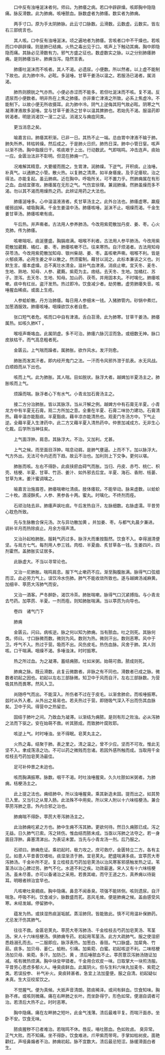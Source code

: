 <!-- { "loadSidebar": true } -->
　　口中反有浊唾涎沫者何。师曰。为肺痿之病。若口中辟辟燥。咳即胸中隐隐痛。脉反滑数。此为肺痈。咳唾脓血。脉数虚者为肺痿。数实者为肺痈。

　　两手寸口。原为手太阴肺脉。此云寸口脉数。云滑数。云数虚。云数实。皆左右三部统言也。

　　其人咳。口中反有浊唾涎沫。顷之遍地者为肺痿。言咳者口中不干燥也。若咳而口中辟辟燥。则是肺已结痈。火热之毒出见于口。咳声上下触动其痈。胸中即隐隐而痛。其脉必见滑数有力。邪气方盛之征也。数虚数实之脉。以之分别肺痿肺痈。是则肺痿当补。肺痈当泻。隐然言表。

　　肺痿吐涎沫而不咳者。其人不渴。必遗尿。小便数。所以然者。以上虚不能制下故也。此为肺中冷。必眩。多涎唾。甘草干姜汤以温之。若服汤已渴者。属消渴。

　　肺热则膀胱之气亦热。小便必赤涩而不能多。若但吐涎沫而不咳。复不渴。反遗尿而小便数者。明非热在上焦之肺痿。亦非重亡津液之所致。必系上焦虚冷。不能制下。以故小便无所收摄耳。此为肺中冷。阴气上逆侮其阳气故必眩。阴寒之气凝滞津液故多涎唾。宜与甘草干姜汤之甘辛以温其脾肺也。若始先不渴。服温药即转渴者。明是消渴饮一溲二之证。消渴又与痈疽同类。

　　更当消息之矣。

　　喻嘉言曰。肺痿其积渐。已非一日。其热不止一端。总由胃中津液不输于肺。肺失所养。转枯转燥。然后成之。于是肺火日炽。肺热日深。肺中小管日窒。咳声以渐不扬。胸中脂膜日干。咳痰艰于上出。行动数武。气即喘鸣。冲击连声。痰始一应。金匮治法非不彰明。但混在肺痈一门。

　　况难解其精意。大要缓而图之。生胃津。润肺燥。下逆气。开积痰。止浊唾。补真气。以通肺之小管。散火热。以复肺之清肃。如半身痿废。及手足痿软。治之得法。亦能复起。虽云肺病。近在胸中。呼吸所关。可不置力乎。然肺痈属在有形之血。血结宜骤攻。肺痿属在无形之气。气伤宜徐理。兼润肺燥。然肺虽燥而多不渴。勿以其不渴而用燥热之药。此辨证用药之大法也。

　　肺痿涎唾多。心中温温液液者。炙甘草汤主之。此外台法也。肺痿虚寒。羸瘦缓弱战掉。嘘吸胸满。千金生姜温中汤。肺痿咳唾。涎沫不止。咽燥而渴。千金生姜甘草汤。肺痿咳嗽有痰。

　　午后热。并声嘶者。古法用人参养肺汤。今改用紫菀散加丹皮、姜、枣。心火克肺。传为肺痿。

　　咳嗽喘呕。痰涎壅盛。胸膈痞满。咽喉不利者。古法用人参平肺汤。今改用紫菀散加葳蕤、橘红、姜、枣。肺痿咳嗽不已。往来寒热。自汗烦渴者。古法用知母茯苓汤。今改用紫菀散加知母、银州柴胡、姜、枣。盖咳嗽声嘶。咽喉不利。皆是火郁痰滞。必用生姜之辛以散之。然须蜜制。藉甘以润之。此标本兼该之义也。刘默生言。痿本虚燥。总不离壮水清金。滋补气血津液。消痰止嗽。宜天冬、麦冬、生地、熟地、知母、人参、葳蕤。紫菀为主。痞结。去天冬、生地。加橘红、苏子。泄泻。去天冬、生地、知母。加山药、茯苓。并用固本丸。不时噙化。肺痿咳嗽。痰中有红丝。盗汗发热。热过即冷。饮食减少者。劫劳散。虚劳肺痿失音。咳唾腥血稀痰。或面上生疮。

　　人参蛤蚧散。丹方治肺痿。每日用人参细末一钱。入猪肺管内。砂锅中煮烂。加葱酒服效。肺痿咳唾。咽燥欲饮水者自愈。

　　张口短气者危。咳而口中自有津液。舌白苔滑。此为肺寒。甘草干姜汤。肺痿属热。如咳久肺KT 。

　　喉哑声嘶咯血。此属阴虚。多不可治。肺痿六脉沉涩而急。或细数无神。脉口皮肤枯干。而气高息粗者死。

　　金匮云。上气喘而躁者。属肺胀。欲作风水。发汗则愈。

　　肺胀而发其汗者。即内经开鬼门之法。一汗而令风邪外泄于肌表。水无风战。白顺趋而从下出也。

　　咳而上气。此为肺胀。其人喘。目如脱状。脉浮大者。越婢加半夏汤主之。肺胀咳而上气。

　　烦躁而喘。脉浮者心下有水气。小青龙加石膏汤主之。

　　接二方分治肺胀。皆以其脉浮。当从汗解之例。越婢方中有石膏无半夏。小青龙方中有半夏无石膏。观二方所加之意。全重在半夏、石膏二味协力建功。石膏清热。藉辛温亦能豁痰。半夏豁痰。藉辛凉亦能清热也。观麦门冬汤方中。下气止逆。全藉半夏入生津药中。此二方又藉半夏入清热药中。仲景加减成方。无非生心化裁。后学所当神往矣。

　　上气面浮肿。肩息。其脉浮大。不治。又加利。尤甚。

　　上气之候。而至面目浮肿。喘息动肩。是肺气壅逼。上而不下。加以脉浮大。气方外出。无法可令内还而下趋。故云不治也。加利则上下交争。更何以堪。

　　肺胀而咳。左右不得卧。此痰挟瘀血碍气而胀。当归、丹皮、赤芍、桃仁、枳壳、桔梗、半夏、甘草、竹沥、姜汁、如外邪去后宜。半夏、海石、香附、栝蒌、甘草为末。姜汁蜜调噙之。

　　喻嘉言治施眉苍。肺痿喘嗽吐清痰。肢体痿软。不能举动。脉来虚数。以蛤蚧二十枚。酒浸酥炙。人参、黑参各十两。蜜丸。时噙化。不终剂而痊。

　　石顽治陆去非。肺痿声飒吐痰。午后发热自汗。左脉细数。右脉虚濡。平昔劳心耽色所致。

　　先与生脉散合保元汤。次与异功散加黄 。并加姜、枣。与都气丸晨夕兼进。调补半月而热除痰止。月余方得声清。

　　又治孙起柏肺胀。服耗气药过多。脉浮大而重按豁然。饮食不入。幸得溺清便坚。与局方七气。每剂用人参三钱。肉桂、半夏曲、炙甘草各一钱。生姜四片。四剂霍然。盖肺胀实证居多。

　　此脉虚大。不当以寻常论也。

　　又治一尼肺胀。喘鸣肩息。服下气止嗽药不应。渐至胸腹胀满。脉得气口弦细而涩。此必劳力气上。误饮冷水伤肺。肺气不能收敛所致也。遂与越婢汤减麻黄。加细辛、葶苈大泻肺气而安。

　　又治一酒客。严冬醉卧。渴饮冷茶。肺胀喘嗽。脉得气口沉紧搏指。与小青龙去芍药。加葶苈、半夏。一剂而痊。则知肺胀喘满。当以葶苈为向导也。

　　卷四　诸气门下

　　肺痈

　　金匮云。问曰。病咳逆。脉之何以知为肺痈。当有脓血。吐之则死。其脉何类。师曰。寸口脉微而数。微则为风。数则为热。微则汗出。数则恶寒。风中于卫。呼气不入。热过于营。吸而不出。风伤皮毛。热伤血脉。风舍于肺。其人则咳。口干喘满。咽燥不渴。多唾浊沫。时时振寒。

　　热之所过血。为之凝滞。蓄结痈脓。吐如米粥。始萌可救。脓成则死。

　　肺痈之脉。既云滑数。此复云微数者。非脉之有不同也。滑数者已成之脉。微数者初起之因也。初起以左右三部脉微。知卫中于风而自汗。左右三部脉数。为营吸其热而畏寒。然风入卫。

　　尚随呼气而出。不能深入。所伤者不过在于皮毛。以渐舍肺俞。而咳唾振寒。兹时从外入者。从外出之易易也。若夫热过于营。即随吸气深入不出而伤其血脉矣。卫中于风。得营中之热留恋。

　　固结于肺叶之间。乃致血为凝滞。以渐结为痈脓。是则有形之败浊。必从泻肺之法而下驱之。安在始萌不救。听其脓成。而致肺叶腐败耶。

　　咳逆上气。时时唾浊。坐不得眠。皂荚丸主之。

　　火热之毒。结聚于肺。表之里之。清之温之。曾不少应。坚而不可攻。惟此无坚不入。聿成荡涤之功。不可以药之微贱而忽诸。若因外感所触而成。当取用千金桂枝去芍药加皂荚汤最佳。

　　足可补仲景之未迨也。

　　咳而胸满振寒。脉数。咽干不渴。时吐浊唾腥臭。久久吐脓如米粥者。为肺痈。桔梗汤主之。

　　此上提之法也。痈结肺中。所以浊唾腥臭。乘其新造未固。提而出之。如其势已入里。又当引之从胃入肠。此法殊不中用矣。所以宋人附以十六味桔梗汤。兼合葶苈泻肺之意。外内合邪之治也。

　　肺痈喘不得卧。葶苈大枣泻肺汤主之。

　　此治肺痈吃紧之方也。肺中生痈不泻其肺。更欲何待。然日久痈脓已成。泻之无益。日久肺气已索。泻之转伤。惟血结而脓未成。当亟以泻肺之法夺之。若一身面目浮肿。鼻塞清涕出。为表证未罢。当先与小青龙汤一剂。后乃服之。

　　石顽曰。肺痈危证。乘初起时。极力攻之。庶可救疗。金匮特立二方。各有主见。如患人平昔善饮嗜啖。痰湿渐渍于肺。宜皂荚丸。肥盛喘满多痰。宜葶苈大枣泻肺汤。千金补所不足。复立桂枝去芍药加皂荚汤以治风寒客邪感触发热之证。苇茎汤以治心脾过劳。肺气不化。水道不利之疾。功效最速。宋人又有十六味桔梗汤。虽未尽善。亦可以备诸治之采用。若畏其峻。而守王道之方。真养痈以待毙耳。明眼者辨治宜早也。

　　凡咳嗽吐臭稠痰。胸中隐痛。鼻息不闻香臭。项强不能转侧。咳则遗尿。自汗喘急。呼吸不利。饮食减少。脉数盛而芤。恶风毛耸。便是肺痈之候。盖由感受风寒。未经发越。停留肺中。

　　蕴发为热。或挟湿热痰涎垢腻。蒸淫肺窍。皆能致此。慎不可用温补保肺药。尤忌发汗伤其肺气。

　　往往不救。金匮皂荚丸、葶苈大枣泻肺汤、千金桂枝去芍药加皂荚汤、苇茎汤。宋人十六味桔梗汤。俱肺痈专药。初起用苇茎汤。此方大疏肺气。服之使湿瘀悉趋溺孔而去。一二服即应。脉浮表热。加葱白、香豉。气口脉盛。加犀角、竹茹。痰多。加贝母、蒌仁。蛤粉。引痛。加紫菀、白蜜。初起咳逆不利。二味桔梗汤加贝母、紫菀。多汗。加防己、黄 。溃后唾脓血不止。葶苈薏苡泻肺汤随证加减。咳有微热烦满。胸中块垒甲错者。千金用合欢皮一味。日取掌大一块煎汤服。平昔劳心思虑多郁火人。唾臭痰鲜血。此属阴火。但与生料六味丸加麦冬、紫菀之类。若误投参、 补气补火。臭痰转甚者。急宜上法加童便。服之自清。初起疑似未真。生大豆绞浆饮之。

　　不觉腥气。便为真候。大抵声音清朗。脓痰稀泽。或间有鲜血。饮食知味。胸胁不疼。或咳则微痛。痛在右畔肺之长叶。而坐卧得宁。形色如常。便溺自调者可治。若溃后大热不止。时时恶寒。

　　胸中隐痛。痛在左畔肺之短叶。此金气浅薄。溃后最难平复。而喘汗面赤。坐卧不安。饮食无味。

　　脓痰腥秽不已者难治。若喘鸣不休。唇反。咯吐脓血。色如败卤。 臭异常。正气大败。而不知痛。坐不得卧。饮食难进。爪甲紫而带弯。手掌如枯树皮。面艳颧红。声哑鼻煽者不治。肺痈初起。脉不宜数大。溃后最忌短涩。脉缓滑面白者生。

